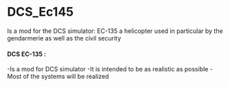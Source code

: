 # DCS_Ec145
Is a mod for the DCS simulator: EC-135 a helicopter used in particular by the gendarmerie as well as the civil security

#### DCS EC-135 :

  -Is a mod for DCS simulator
  -It is intended to be as realistic as possible
  -Most of the systems will be realized

